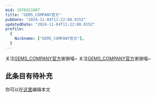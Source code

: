 ```yaml
---
mid: 1976921087
title: "GEMS_COMPANY官方"
pubDate: "2024-11-04T11:22:08.015Z"
updatedDate: "2024-11-04T11:22:08.015Z"
profile:
  {
    Nickname: ["GEMS_COMPANY官方"],
  }
---
```


关注[GEMS_COMPANY官方](https://space.bilibili.com/1976921087)谢谢喵~ 关注[GEMS_COMPANY官方](https://space.bilibili.com/1976921087)谢谢喵~

## 此条目有待补充
你可以在[这里](https://github.com/Yuhanawa/VTuber.ICU-Content/edit/master/v/GEMS_COMPANY官方/index.md)编辑本文
